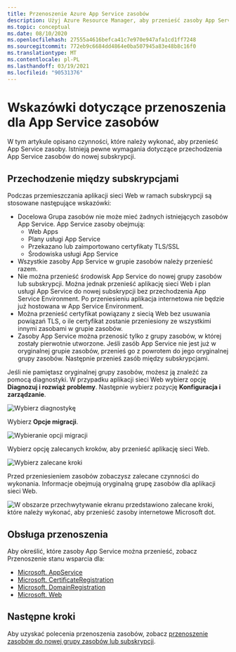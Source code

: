 ```yaml
---
title: Przenoszenie Azure App Service zasobów
description: Użyj Azure Resource Manager, aby przenieść zasoby App Service do nowej grupy zasobów lub subskrypcji.
ms.topic: conceptual
ms.date: 08/10/2020
ms.openlocfilehash: 27555a4616befca41c7e970e947afa1cd1ff7248
ms.sourcegitcommit: 772eb9c6684dd4864e0ba507945a83e48b8c16f0
ms.translationtype: MT
ms.contentlocale: pl-PL
ms.lasthandoff: 03/19/2021
ms.locfileid: "90531376"
---
```

# <a name="move-guidance-for-app-service-resources"></a>Wskazówki dotyczące przenoszenia dla App Service zasobów

W tym artykule opisano czynności, które należy wykonać, aby przenieść App Service zasoby. Istnieją pewne wymagania dotyczące przechodzenia App Service zasobów do nowej subskrypcji.

## <a name="move-across-subscriptions"></a>Przechodzenie między subskrypcjami

Podczas przemieszczania aplikacji sieci Web w ramach subskrypcji są stosowane następujące wskazówki:

- Docelowa Grupa zasobów nie może mieć żadnych istniejących zasobów App Service. App Service zasoby obejmują:
    - Web Apps
    - Plany usługi App Service
    - Przekazano lub zaimportowano certyfikaty TLS/SSL
    - Środowiska usługi App Service
- Wszystkie zasoby App Service w grupie zasobów należy przenieść razem.
- Nie można przenieść środowisk App Service do nowej grupy zasobów lub subskrypcji. Można jednak przenieść aplikację sieci Web i plan usługi App Service do nowej subskrypcji bez przechodzenia App Service Environment. Po przeniesieniu aplikacja internetowa nie będzie już hostowana w App Service Environment.
- Można przenieść certyfikat powiązany z siecią Web bez usuwania powiązań TLS, o ile certyfikat zostanie przeniesiony ze wszystkimi innymi zasobami w grupie zasobów.
- Zasoby App Service można przenosić tylko z grupy zasobów, w której zostały pierwotnie utworzone. Jeśli zasób App Service nie jest już w oryginalnej grupie zasobów, przenieś go z powrotem do jego oryginalnej grupy zasobów. Następnie przenieś zasób między subskrypcjami.

Jeśli nie pamiętasz oryginalnej grupy zasobów, możesz ją znaleźć za pomocą diagnostyki. W przypadku aplikacji sieci Web wybierz opcję **Diagnozuj i rozwiąż problemy**. Następnie wybierz pozycję **Konfiguracja i zarządzanie**.

![Wybierz diagnostykę](./media/app-service-move-limitations/select-diagnostics.png)

Wybierz **Opcje migracji**.

![Wybieranie opcji migracji](./media/app-service-move-limitations/select-migration.png)

Wybierz opcję zalecanych kroków, aby przenieść aplikację sieci Web.

![Wybierz zalecane kroki](./media/app-service-move-limitations/recommended-steps.png)

Przed przeniesieniem zasobów zobaczysz zalecane czynności do wykonania. Informacje obejmują oryginalną grupę zasobów dla aplikacji sieci Web.

![W obszarze przechwytywanie ekranu przedstawiono zalecane kroki, które należy wykonać, aby przenieść zasoby internetowe Microsoft dot.](./media/app-service-move-limitations/recommendations.png)

## <a name="move-support"></a>Obsługa przenoszenia

Aby określić, które zasoby App Service można przenieść, zobacz Przenoszenie stanu wsparcia dla:

- [Microsoft. AppService](../move-support-resources.md#microsoftappservice)
- [Microsoft. CertificateRegistration](../move-support-resources.md#microsoftcertificateregistration)
- [Microsoft. DomainRegistration](../move-support-resources.md#microsoftdomainregistration)
- [Microsoft. Web](../move-support-resources.md#microsoftweb)

## <a name="next-steps"></a>Następne kroki

Aby uzyskać polecenia przenoszenia zasobów, zobacz [przenoszenie zasobów do nowej grupy zasobów lub subskrypcji](../move-resource-group-and-subscription.md).
